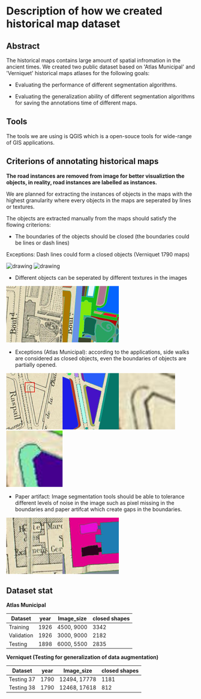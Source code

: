 # Description of how we created historical map dataset

## Abstract

The historical maps contains large amount of spatial infromation in the ancient times.
We created two public dataset based on 'Atlas Municipal' and 'Verniquet' historical maps atlases for the following goals:

- Evaluating the performance of different segmentation algorithms.

- Evaluating the generalization ability of different segmentation algorithms for saving the annotations time of different maps.

## Tools

The tools we are using is QGIS which is a open-souce tools for wide-range of GIS applications.

## Criterions of annotating historical maps

**The road instances are removed from image for better visualiztion the objects, in reality, road instances are labelled as instances.**

We are planned for extracting the instances of objects in the maps with the highest granularity where every objects in the maps are seperated by lines or textures.

The objects are extracted manually from the maps should satisfy the flowing criterions:

- The boundaries of the objects should be closed (the boundaries could be lines or dash lines)

Exceptions: Dash lines could form a closed objects (Verniquet 1790 maps)

<img src="./fig/verniquet_37_img.jpg" alt="drawing" width="150"/> <img src="./fig/verniquet_37_gt.jpg" alt="drawing" width="150"/>

- Different objects can be seperated by different textures in the images

<img src="./fig/image_texture.jpg" alt="drawing" width="150"/><img src="./fig/gt_label_texture.jpg" alt="drawing" width="150"/>

- Exceptions (Atlas Municipal): according to the applications, side walks are considered as closed objects, even the boundaries of objects are partially opened.

<img src="./fig/image.jpg" alt="drawing" width="150"/><img src="./fig/gt_label.jpg" alt="drawing" width="150"/><img src="./fig/image_zoom.jpg" alt="drawing" width="150"/><img src="./fig/gt_label_zoom.jpg" alt="drawing" width="150"/>

- Paper artifact: Image segmentation tools should be able to tolerance different levels of noise in the image such as pixel missing in the boundaries and paper artifcat which create gaps in the boundaries.

<img src="./fig/image_artifact.jpg" alt="drawing" width="150"/><img src="./fig/gt_label_artifact.jpg" alt="drawing" width="150"/>

## Dataset stat

**Atlas Municipal**

| Dataset  | year   | Image_size |  closed shapes  |
|----------|--------|:-----:|-------|
| Training      | 1926 | 4500, 9000 | 3342 |
| Validation    | 1926 | 3000, 9000 | 2182 |
| Testing       | 1898 | 6000, 5500 | 2835 | 

**Verniquet (Testing for generalization of data augmentation)**

| Dataset  | year   | Image_size |  closed shapes  |
|----------|--------|:-----:|-------|
| Testing 37       | 1790 | 12494, 17778 | 1181 |
| Testing 38       | 1790 | 12468, 17618 | 812  |
